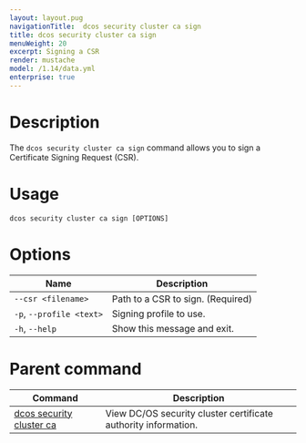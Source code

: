 ```yaml
---
layout: layout.pug
navigationTitle:  dcos security cluster ca sign
title: dcos security cluster ca sign
menuWeight: 20
excerpt: Signing a CSR
render: mustache
model: /1.14/data.yml
enterprise: true
---
```


# Description

The `dcos security cluster ca sign` command allows you to sign a Certificate Signing Request (CSR).

# Usage

```
dcos security cluster ca sign [OPTIONS]
```

# Options

| Name | Description |
|----------|---------------|
| `--csr <filename>` | Path to a CSR to sign.  (Required) |
|  `-p`, `--profile <text>` |  Signing profile to use.|
|  `-h`, `--help` |  Show this message and exit.|


# Parent command

| Command | Description |
|---------|-------------|
| [dcos security cluster ca](/mesosphere/dcos/1.14/cli/command-reference/dcos-security/dcos-security-cluster/dcos-security-cluster-ca/) | View DC/OS security cluster certificate authority information. |
